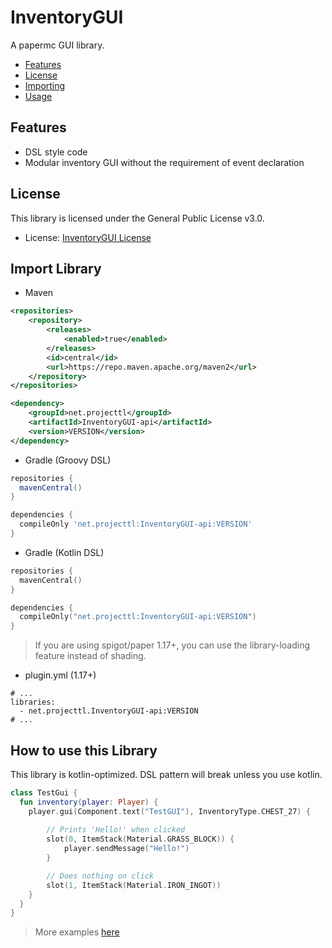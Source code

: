 # InventoryGUI
A papermc GUI library.

* [Features](#Features)
* [License](#License)
* [Importing](#import-library)
* [Usage](#how-to-use-this-library)

## Features
* DSL style code
* Modular inventory GUI without the requirement of event declaration

## License
This library is licensed under the General Public License v3.0.
* License: [InventoryGUI License](LICENSE)

## Import Library

* Maven
```XML
<repositories>
    <repository>
        <releases>
            <enabled>true</enabled>
        </releases>
        <id>central</id>
        <url>https://repo.maven.apache.org/maven2</url>
    </repository>
</repositories>

<dependency>
    <groupId>net.projecttl</groupId>
    <artifactId>InventoryGUI-api</artifactId>
    <version>VERSION</version>
</dependency>
```

* Gradle (Groovy DSL)
```groovy
repositories {
  mavenCentral()
}

dependencies {
  compileOnly 'net.projecttl:InventoryGUI-api:VERSION'
}
```

* Gradle (Kotlin DSL)
```kotlin
repositories {
  mavenCentral()
}

dependencies {
  compileOnly("net.projecttl:InventoryGUI-api:VERSION")
}
```

> If you are using spigot/paper 1.17+, you can use the library-loading feature instead of shading.
* plugin.yml (1.17+)
```
# ...
libraries:
  - net.projecttl.InventoryGUI-api:VERSION
# ...
```

## How to use this Library
This library is kotlin-optimized. DSL pattern will break unless you use kotlin.
```Kotlin
class TestGui {
  fun inventory(player: Player) {
    player.gui(Component.text("TestGUI"), InventoryType.CHEST_27) {
        
        // Prints 'Hello!' when clicked
        slot(0, ItemStack(Material.GRASS_BLOCK)) {
            player.sendMessage("Hello!")
        }

        // Does nothing on click
        slot(1, ItemStack(Material.IRON_INGOT))
    }
  }
}
```
> More examples [here](InventoryGUI-test/src/main/kotlin/net/projecttl/inventorygui/test/InventoryGuiTest.kt)